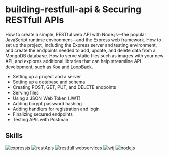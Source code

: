 # building-restfull-api & Securing RESTfull APIs

How to create a simple, RESTful web API with Node.js—the popular JavaScript runtime environment—and the Express web framework. How to set up the project, including the Express server and testing environment, and create the endpoints needed to add, update, and delete data from a MongoDB database. How to serve static files such as images with your new API, and explores additional libraries that can help streamline API development, such as Koa and LoopBack.

* Setting up a project and a server
* Setting up a database and schema
* Creating POST, GET, PUT, and DELETE endpoints
* Serving files
* Using a JSON Web Token (JWT)
* Adding bcrypt password hashing
* Adding handlers for registration and login
* Finalizing secured endpoints
* Testing APIs with Postman

## Skills
<img src="https://img.shields.io/badge/-Express.js-orange" alt="expressjs" /> <img src="https://img.shields.io/badge/-REST%20APIs-blue" alt="restApis" /> <img src="https://img.shields.io/badge/-RESTfull%20WebServices-yellow" alt="restfull webservices" /> <img src="https://img.shields.io/badge/-Software%20Development%20Security-red" alt="wtj" /> <img src="https://img.shields.io/badge/-Node.js-yellowgreen" alt="nodejs" />
